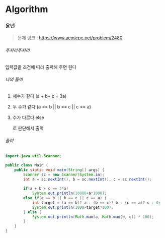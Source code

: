 # Algorithm

### 윤년

> 문제 링크 : https://www.acmicpc.net/problem/2480



###### 주저리주저리

입력값을 조건에 따라 출력해 주면 된다



###### 나의 풀이

1. 세수가 같다 (a + b+ c = 3a)

2. 두 수가 같다 (a == b || b == c || c == a)

3. 수가 다르다 else

   로 판단해서 출력



###### 풀이

~~~java
import java.util.Scanner;

public class Main {
	public static void main(String[] args) {
		Scanner sc = new Scanner(System.in);
		int a = sc.nextInt(), b = sc.nextInt(), c = sc.nextInt();
		
		if(a + b + c == 3*a)
			System.out.println(10000+a*1000);
		else if(a == b || b == c || c == a) {
			int target = (a == b)? a : (b == c)? b : (c == a)? c : 0;
			System.out.println(1000+target*100);
		} else {
			System.out.println(Math.max(a, Math.max(b, c)) * 100);
		}
	}
}
~~~
